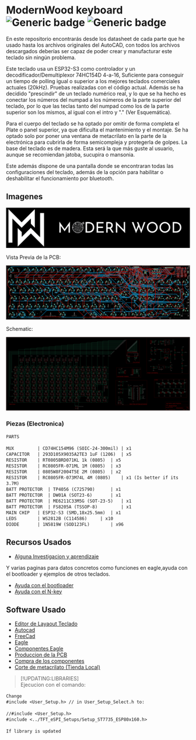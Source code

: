 # ModernWood keyboard ![Generic badge](https://img.shields.io/badge/Version-b2.0-brightgreen.svg) ![Generic badge](https://img.shields.io/github/last-commit/Electroner/ModernWood)


En este repositorio encontrarás desde los datasheet de cada parte que he usado hasta los archivos originales del AutoCAD, con todos los archivos descargados deberías ser capaz de poder crear y manufacturar este teclado sin ningún problema.

Este teclado usa un ESP32-S3 como controlador y un decodificador/Demultiplexor 74HC154D 4-a-16, Suficiente para conseguir un tiempo de polling igual o superior a los mejores teclados comerciales actuales (20kHz). Pruebas realizadas con el código actual. Además se ha decidido "prescindir" de un teclado numérico real, y lo que se ha hecho es conectar los números del numpad a los números de la parte superior del teclado, por lo que las teclas tanto del numpad como los de la parte superior son los mismos, al igual con el intro y "." (Ver Esquemática).

Para el cuerpo del teclado se ha optado por omitir de forma completa el Plate o panel superior, ya que dificulta el mantenimiento y el montaje. Se ha optado solo por poner una ventana de metacrilato en la parte de la electrónica para cubrirla de forma semicompleja y protegerla de golpes. La base del teclado es de madera. Esta será la que más guste al usuario, aunque se recomiendan jatoba, sucupira o mansonia.

Este además dispone de una pantalla donde se encontraran todas las configuraciones del teclado, además de la opción para habilitar o deshabilitar el funcionamiento por bluetooth.

## Imagenes

![TECLADO](https://github.com/Electroner/ModernWood/blob/main/Images/ModernLogo.png)

Vista Previa de la PCB:

![PLANO](https://github.com/Electroner/ModernWood/blob/main/Images/PCB/Board.png)

Schematic:

![PLANO](https://github.com/Electroner/ModernWood/blob/main/Images/PCB/Schematic.png)

### Piezas (Electronica)

```plaintext
PARTS

MUX 		| CD74HC154M96 (SOIC-24-300mil) | x1
CAPACITOR 	| 293D105X9035A2TE3 1uF (1206) 	| x5
RESISTOR	| RT0805BRD071KL 1k (0805)	| x5
RESISTOR	| RC0805FR-071ML 1M (0805)	| x3
RESISTOR	| 0805W8F2004T5E 2M (0805)	| x2
RESISTOR	| RC0805FR-073M74L 4M (0805)	| x1 (Is better if its 3.7M)
BATT PROTECTOR	| TP4056 (C725790) 		| x1
BATT PROTECTOR	| DW01A (SOT23-6) 		| x1
BATT PROTECTOR	| ME6211C33M5G (SOT-23-5) 	| x1
BATT PROTECTOR	| FS8205A (TSSOP-8) 		| x1
MAIN CHIP	| ESP32-S3 (SMD,18x25.5mm)	| x1
LEDS		| WS2812B (C114586)		| x10
DIODE		| 1N5819W (SOD123FL)		| x96
```

## Recursos Usados

-   [Alguna Investigacion y aprendizaje](https://github.com/w4ilun/pocket-keyboard)

Y varias paginas para datos concretos como funciones en eagle,ayuda con el bootloader y ejemplos de otros teclados.

-   [Ayuda con el bootloader](https://forum.arduino.cc/t/burning-bootloader-to-custom-board-atmega32u4/890015)
-   [Ayuda con el N-key](https://forum.arduino.cc/t/how-to-program-n-key-rollover-atmega32u4/938418)

## Software Usado

-   [Editor de Layaout Teclado](http://www.keyboard-layout-editor.com/)
-   [Autocad](https://www.autodesk.es/products/autocad/overview?term=1-YEAR&tab=subscription)
-   [FreeCad](https://www.freecadweb.org/)
-   [Eagle](https://www.autodesk.com/products/eagle/free-download)
-   [Componentes Eagle](https://componentsearchengine.com/)
-   [Produccion de la PCB](https://jlcpcb.com/)
-   [Compra de los componentes](https://lcsc.com/)
-   [Corte de metacrilato (Tienda Local)](https://ecoplasticlaser.com/)

> [!UPDATING:LIBRARIES]  
> Ejecucion con el comando:
```
Change 
#include <User_Setup.h> // in User_Setup_Select.h to:

//#include <User_Setup.h>
#include <../TFT_eSPI_Setups/Setup_ST7735_ESP80x160.h>

If library is updated
```